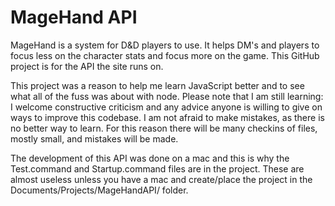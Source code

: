 MageHand API
============

MageHand is a system for D&amp;D players to use. It helps DM's and players to focus less on the character stats and focus more on the game.
This GitHub project is for the API the site runs on.

This project was a reason to help me learn JavaScript better and to see what all of the fuss was about with node.
Please note that I am still learning: I welcome constructive criticism and any advice anyone is willing to give on ways to improve this codebase.
I am not afraid to make mistakes, as there is no better way to learn. For this reason there will be many checkins of files, mostly small, and mistakes will be made.

The development of this API was done on a mac and this is why the Test.command and Startup.command files are in the project.
These are almost useless unless you have a mac and create/place the project in the Documents/Projects/MageHandAPI/ folder.
